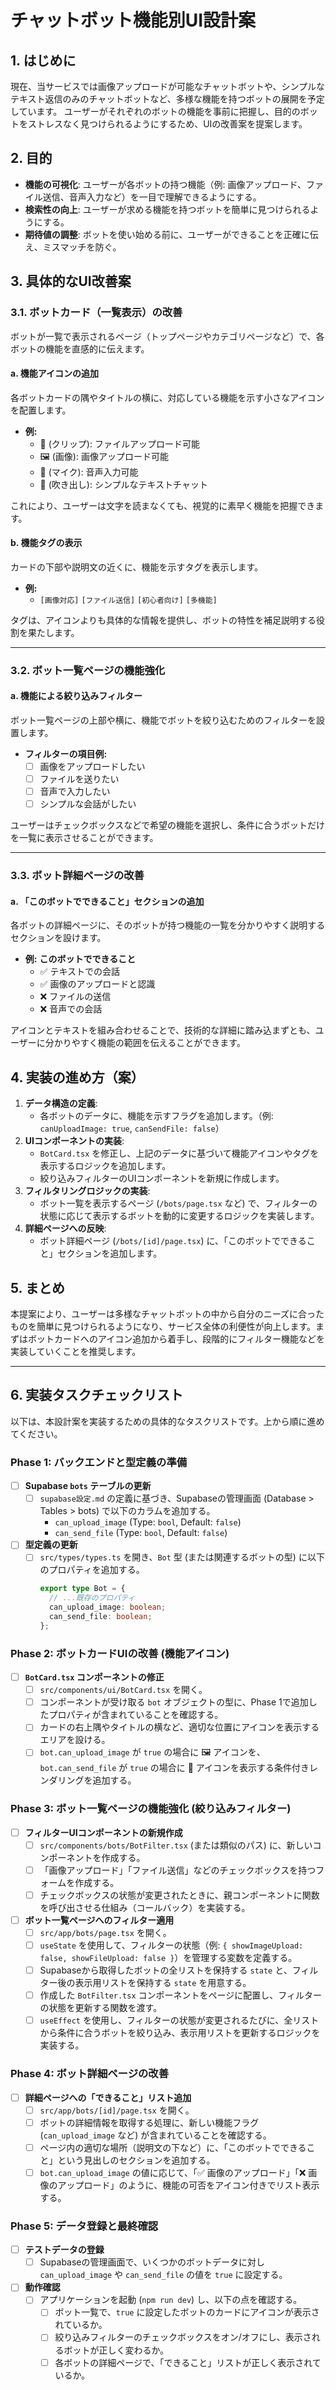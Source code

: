 
# チャットボット機能別UI設計案

## 1. はじめに

現在、当サービスでは画像アップロードが可能なチャットボットや、シンプルなテキスト返信のみのチャットボットなど、多様な機能を持つボットの展開を予定しています。
ユーザーがそれぞれのボットの機能を事前に把握し、目的のボットをストレスなく見つけられるようにするため、UIの改善案を提案します。

## 2. 目的

- **機能の可視化**: ユーザーが各ボットの持つ機能（例: 画像アップロード、ファイル送信、音声入力など）を一目で理解できるようにする。
- **検索性の向上**: ユーザーが求める機能を持つボットを簡単に見つけられるようにする。
- **期待値の調整**: ボットを使い始める前に、ユーザーができることを正確に伝え、ミスマッチを防ぐ。

## 3. 具体的なUI改善案

### 3.1. ボットカード（一覧表示）の改善

ボットが一覧で表示されるページ（トップページやカテゴリページなど）で、各ボットの機能を直感的に伝えます。

#### a. 機能アイコンの追加

各ボットカードの隅やタイトルの横に、対応している機能を示す小さなアイコンを配置します。

- **例:**
  - 📎 (クリップ): ファイルアップロード可能
  - 🖼️ (画像): 画像アップロード可能
  - 🎤 (マイク): 音声入力可能
  - 💬 (吹き出し): シンプルなテキストチャット

これにより、ユーザーは文字を読まなくても、視覚的に素早く機能を把握できます。

#### b. 機能タグの表示

カードの下部や説明文の近くに、機能を示すタグを表示します。

- **例:**
  - `[画像対応]` `[ファイル送信]` `[初心者向け]` `[多機能]`

タグは、アイコンよりも具体的な情報を提供し、ボットの特性を補足説明する役割を果たします。

---

### 3.2. ボット一覧ページの機能強化

#### a. 機能による絞り込みフィルター

ボット一覧ページの上部や横に、機能でボットを絞り込むためのフィルターを設置します。

- **フィルターの項目例:**
  - [ ] 画像をアップロードしたい
  - [ ] ファイルを送りたい
  - [ ] 音声で入力したい
  - [ ] シンプルな会話がしたい

ユーザーはチェックボックスなどで希望の機能を選択し、条件に合うボットだけを一覧に表示させることができます。

---

### 3.3. ボット詳細ページの改善

#### a. 「このボットでできること」セクションの追加

各ボットの詳細ページに、そのボットが持つ機能の一覧を分かりやすく説明するセクションを設けます。

- **例:**
  **このボットでできること**
  - ✅ テキストでの会話
  - ✅ 画像のアップロードと認識
  - ❌ ファイルの送信
  - ❌ 音声での会話

アイコンとテキストを組み合わせることで、技術的な詳細に踏み込まずとも、ユーザーに分かりやすく機能の範囲を伝えることができます。

## 4. 実装の進め方（案）

1.  **データ構造の定義**:
    - 各ボットのデータに、機能を示すフラグを追加します。（例: `canUploadImage: true`, `canSendFile: false`）
2.  **UIコンポーネントの実装**:
    - `BotCard.tsx` を修正し、上記のデータに基づいて機能アイコンやタグを表示するロジックを追加します。
    - 絞り込みフィルターのUIコンポーネントを新規に作成します。
3.  **フィルタリングロジックの実装**:
    - ボット一覧を表示するページ (`/bots/page.tsx` など) で、フィルターの状態に応じて表示するボットを動的に変更するロジックを実装します。
4.  **詳細ページへの反映**:
    - ボット詳細ページ (`/bots/[id]/page.tsx`) に、「このボットでできること」セクションを追加します。

## 5. まとめ

本提案により、ユーザーは多様なチャットボットの中から自分のニーズに合ったものを簡単に見つけられるようになり、サービス全体の利便性が向上します。まずはボットカードへのアイコン追加から着手し、段階的にフィルター機能などを実装していくことを推奨します。

---

## 6. 実装タスクチェックリスト

以下は、本設計案を実装するための具体的なタスクリストです。上から順に進めてください。

### Phase 1: バックエンドと型定義の準備

- [ ] **Supabase `bots` テーブルの更新**
  - [ ] `supabase設定.md` の定義に基づき、Supabaseの管理画面 (Database > Tables > bots) で以下のカラムを追加する。
    - `can_upload_image` (Type: `bool`, Default: `false`)
    - `can_send_file` (Type: `bool`, Default: `false`)

- [ ] **型定義の更新**
  - [ ] `src/types/types.ts` を開き、`Bot` 型 (または関連するボットの型) に以下のプロパティを追加する。
    ```typescript
    export type Bot = {
      // ...既存のプロパティ
      can_upload_image: boolean;
      can_send_file: boolean;
    };
    ```

### Phase 2: ボットカードUIの改善 (機能アイコン)

- [ ] **`BotCard.tsx` コンポーネントの修正**
  - [ ] `src/components/ui/BotCard.tsx` を開く。
  - [ ] コンポーネントが受け取る `bot` オブジェクトの型に、Phase 1で追加したプロパティが含まれていることを確認する。
  - [ ] カードの右上隅やタイトルの横など、適切な位置にアイコンを表示するエリアを設ける。
  - [ ] `bot.can_upload_image` が `true` の場合に 🖼️ アイコンを、`bot.can_send_file` が `true` の場合に 📎 アイコンを表示する条件付きレンダリングを追加する。

### Phase 3: ボット一覧ページの機能強化 (絞り込みフィルター)

- [ ] **フィルターUIコンポーネントの新規作成**
  - [ ] `src/components/bots/BotFilter.tsx` (または類似のパス) に、新しいコンポーネントを作成する。
  - [ ] 「画像アップロード」「ファイル送信」などのチェックボックスを持つフォームを作成する。
  - [ ] チェックボックスの状態が変更されたときに、親コンポーネントに関数を呼び出させる仕組み（コールバック）を実装する。

- [ ] **ボット一覧ページへのフィルター適用**
  - [ ] `src/app/bots/page.tsx` を開く。
  - [ ] `useState` を使用して、フィルターの状態（例: `{ showImageUpload: false, showFileUpload: false }`）を管理する変数を定義する。
  - [ ] Supabaseから取得したボットの全リストを保持する `state` と、フィルター後の表示用リストを保持する `state` を用意する。
  - [ ] 作成した `BotFilter.tsx` コンポーネントをページに配置し、フィルターの状態を更新する関数を渡す。
  - [ ] `useEffect` を使用し、フィルターの状態が変更されるたびに、全リストから条件に合うボットを絞り込み、表示用リストを更新するロジックを実装する。

### Phase 4: ボット詳細ページの改善

- [ ] **詳細ページへの「できること」リスト追加**
  - [ ] `src/app/bots/[id]/page.tsx` を開く。
  - [ ] ボットの詳細情報を取得する処理に、新しい機能フラグ (`can_upload_image` など) が含まれていることを確認する。
  - [ ] ページ内の適切な場所（説明文の下など）に、「このボットでできること」という見出しのセクションを追加する。
  - [ ] `bot.can_upload_image` の値に応じて、「✅ 画像のアップロード」「❌ 画像のアップロード」のように、機能の可否をアイコン付きでリスト表示する。

### Phase 5: データ登録と最終確認

- [ ] **テストデータの登録**
  - [ ] Supabaseの管理画面で、いくつかのボットデータに対し `can_upload_image` や `can_send_file` の値を `true` に設定する。

- [ ] **動作確認**
  - [ ] アプリケーションを起動 (`npm run dev`) し、以下の点を確認する。
    - [ ] ボット一覧で、`true` に設定したボットのカードにアイコンが表示されているか。
    - [ ] 絞り込みフィルターのチェックボックスをオン/オフにし、表示されるボットが正しく変わるか。
    - [ ] 各ボットの詳細ページで、「できること」リストが正しく表示されているか。
